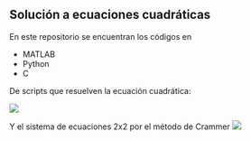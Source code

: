 ## Solución a ecuaciones cuadráticas

En este repositorio se encuentran los códigos en 
 * MATLAB
 * Python
 * C

De scripts que resuelven la ecuación cuadrática:

<img src="https://render.githubusercontent.com/render/math?math=x_{1,2}=-b\pm\frac{\sqrt{b^2-4ac}}{2a}">

Y el sistema de ecuaciones 2x2 por el método de Crammer
<img src="https://render.githubusercontent.com/render/math?math=\begin{align}ax+by&=c\\dx+ey&=f">

